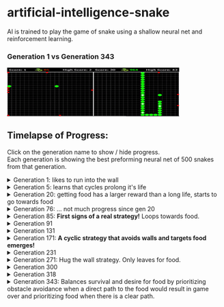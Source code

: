 # artificial-intelligence-snake
AI is trained to play the game of snake using a shallow neural net and reinforcement learning.


### Generation 1 vs Generation 343
<img src="./images/gif/1_10fps.gif" width="40%"><img src="./images/gif/343_10fps.gif" width="40%">

## Timelapse of Progress:

Click on the generation name to show / hide progress.<br>
Each generation is showing the best preforming neural net of 500 snakes from that generation.

<details>

<summary>Generation 1: likes to run into the wall</summary>

<img src="./images/gif/1_10fps.gif" width="100%">

</details>

<details>

<summary>Generation 5: learns that cycles prolong it's life</summary>

<img src="./images/gif/5_10fps.gif" width="100%">

</details>

<details>

<summary>Generation 20: getting food has a larger reward than a long life, starts to go towards food</summary>

<img src="./images/gif/20_10fps.gif" width="100%">

</details>

<details>

<summary>Generation 76: ... not much progress since gen 20</summary>

<img src="./images/gif/76_10fps.gif" width="100%">

</details>

<details>

<summary>Generation 85: <b>First signs of a real strategy!</b> Loops towards food.</summary>

<img src="./images/gif/85_10fps.gif" width="100%">

</details>

<details>

<summary>Generation 91</summary>

<img src="./images/gif/91_10fps.gif" width="100%">

</details>

<details>

<summary>Generation 131</summary>

<img src="./images/gif/131_10fps.gif" width="100%">

</details>

<details>

<summary>Generation 171: <b>A cyclic strategy that avoids walls and targets food emerges!</b></summary>

<img src="./images/gif/171_10fps.gif" width="100%">

</details>

<details>

<summary>Generation 231</summary>

<img src="./images/gif/231_10fps.gif" width="100%">

</details>

<details>

<summary>Generation 271: Hug the wall strategy. Only leaves for food.</summary>

<img src="./images/gif/271.gif" width="100%">

</details>

<details>

<summary>Generation 300</summary>

<img src="./images/gif/300.gif" width="100%">

</details>

<details>

<summary>Generation 318</summary>

<img src="./images/gif/318.gif" width="100%">

</details>

<details>

<summary>Generation 343: Balances survival and desire for food by prioritizing obstacle avoidance when a direct path to the food would result in game over and prioritizing food when there is a clear path.</summary>

<img src="./images/gif/343_10fps.gif" width="100%">

</details>


</details>
